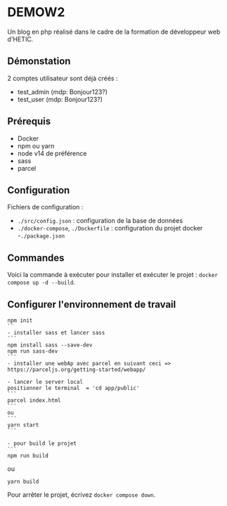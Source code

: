 # DEMOW2
Un blog en php réalisé dans le cadre de la formation de développeur web d'HETIC. 

## Démonstation
2 comptes utilisateur sont déjà créés :
- test_admin (mdp: Bonjour123?)
- test_user (mdp: Bonjour123?)

## Prérequis
- Docker
- npm ou yarn
- node v14 de préférence
- sass
- parcel

## Configuration
Fichiers de configuration :
- `./src/config.json` : configuration de la base de données
- `./docker-compose`, `./Dockerfile` : configuration du projet docker
-`./package.json`

## Commandes
Voici la commande à exécuter pour installer et exécuter le projet : `docker compose up -d --build`.

## Configurer l'environnement de travail

````
npm init
``
- installer sass et lancer sass
```
npm install sass --save-dev
npm run sass-dev
```
- installer une webAp avec parcel en suivant ceci => https://parceljs.org/getting-started/webapp/

- lancer le server local
positionner le terminal  = 'cd app/public'
```
parcel index.html
```
ou
```
yarn start
```

- pour build le projet 
```
npm run build 
````
ou
```
yarn build
```

Pour arrêter le projet, écrivez `docker compose down`.
